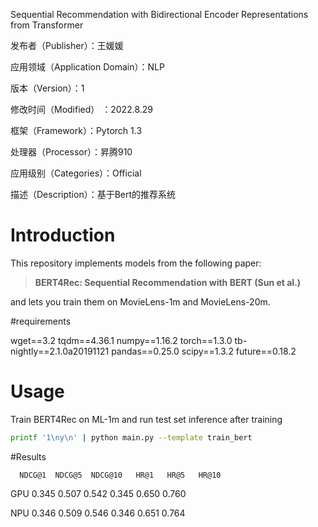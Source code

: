 Sequential Recommendation with Bidirectional Encoder Representations from Transformer

发布者（Publisher）：王媛媛

应用领域（Application Domain）：NLP

版本（Version）：1

修改时间（Modified） ：2022.8.29

框架（Framework）：Pytorch 1.3

处理器（Processor）：昇腾910

应用级别（Categories）：Official

描述（Description）：基于Bert的推荐系统

# Introduction

This repository implements models from the following paper:

> **BERT4Rec: Sequential Recommendation with BERT (Sun et al.)**  

and lets you train them on MovieLens-1m and MovieLens-20m.

#requirements

wget==3.2
tqdm==4.36.1
numpy==1.16.2
torch==1.3.0
tb-nightly==2.1.0a20191121
pandas==0.25.0
scipy==1.3.2
future==0.18.2

# Usage

Train BERT4Rec on ML-1m and run test set inference after training

   ```bash
   printf '1\ny\n' | python main.py --template train_bert
   ```
#Results
      
      NDCG@1  NDCG@5  NDCG@10   HR@1   HR@5   HR@10
        
GPU   0.345   0.507    0.542    0.345  0.650  0.760

NPU   0.346   0.509    0.546    0.346  0.651  0.764


  


